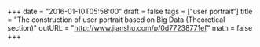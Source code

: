 +++
date = "2016-01-10T05:58:00"
draft = false
tags = ["user portrait"]
title = "The construction of user portrait based on Big Data (Theoretical section)"
outURL = "http://www.jianshu.com/p/0d77238771ef"
math = false
+++

